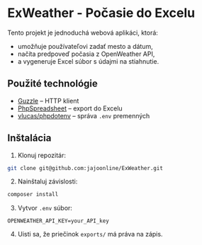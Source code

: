 # ExWeather - Počasie do Excelu

Tento projekt je jednoduchá webová aplikáci, ktorá:
- umožňuje používateľovi zadať mesto a dátum,
- načíta predpoveď počasia z OpenWeather API,
- a vygeneruje Excel súbor s údajmi na stiahnutie.

## Použité technológie
- [Guzzle](https://github.com/guzzle/guzzle) – HTTP klient
- [PhpSpreadsheet](https://phpspreadsheet.readthedocs.io/) – export do Excelu
- [vlucas/phpdotenv](https://github.com/vlucas/phpdotenv) – správa `.env` premenných

## Inštalácia
1. Klonuj repozitár:
```bash
git clone git@github.com:jajoonline/ExWeather.git
```

2. Nainštaluj závislosti:
```bash
composer install
```

3. Vytvor `.env` súbor:
```
OPENWEATHER_API_KEY=your_API_key
```

4. Uisti sa, že priečinok `exports/` má práva na zápis.

